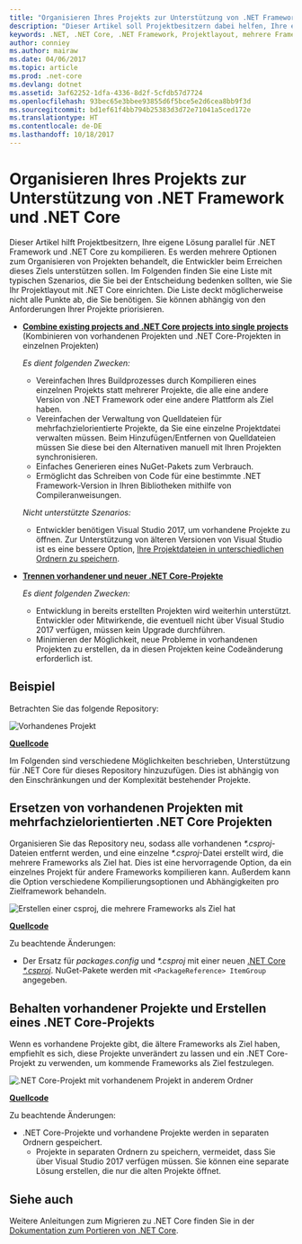 ```yaml
---
title: "Organisieren Ihres Projekts zur Unterstützung von .NET Framework und .NET Core"
description: "Dieser Artikel soll Projektbesitzern dabei helfen, Ihre eigene Lösung parallel für .NET Framework und .NET Core zu kompilieren."
keywords: .NET, .NET Core, .NET Framework, Projektlayout, mehrere Frameworks
author: conniey
ms.author: mairaw
ms.date: 04/06/2017
ms.topic: article
ms.prod: .net-core
ms.devlang: dotnet
ms.assetid: 3af62252-1dfa-4336-8d2f-5cfdb57d7724
ms.openlocfilehash: 93bec65e3bbee93855d6f5bce5e2d6cea8bb9f3d
ms.sourcegitcommit: bd1ef61f4bb794b25383d3d72e71041a5ced172e
ms.translationtype: HT
ms.contentlocale: de-DE
ms.lasthandoff: 10/18/2017
---
```

# <a name="organizing-your-project-to-support-net-framework-and-net-core"></a>Organisieren Ihres Projekts zur Unterstützung von .NET Framework und .NET Core

Dieser Artikel hilft Projektbesitzern, Ihre eigene Lösung parallel für .NET Framework und .NET Core zu kompilieren. Es werden mehrere Optionen zum Organisieren von Projekten behandelt, die Entwickler beim Erreichen dieses Ziels unterstützen sollen. Im Folgenden finden Sie eine Liste mit typischen Szenarios, die Sie bei der Entscheidung bedenken sollten, wie Sie Ihr Projektlayout mit .NET Core einrichten. Die Liste deckt möglicherweise nicht alle Punkte ab, die Sie benötigen. Sie können abhängig von den Anforderungen Ihrer Projekte priorisieren.

* [**Combine existing projects and .NET Core projects into single projects**][option-csproj] (Kombinieren von vorhandenen Projekten und .NET Core-Projekten in einzelnen Projekten)

  *Es dient folgenden Zwecken:*
  * Vereinfachen Ihres Buildprozesses durch Kompilieren eines einzelnen Projekts statt mehrerer Projekte, die alle eine andere Version von .NET Framework oder eine andere Plattform als Ziel haben.
  * Vereinfachen der Verwaltung von Quelldateien für mehrfachzielorientierte Projekte, da Sie eine einzelne Projektdatei verwalten müssen. Beim Hinzufügen/Entfernen von Quelldateien müssen Sie diese bei den Alternativen manuell mit Ihren Projekten synchronisieren.
  * Einfaches Generieren eines NuGet-Pakets zum Verbrauch.
  * Ermöglicht das Schreiben von Code für eine bestimmte .NET Framework-Version in Ihren Bibliotheken mithilfe von Compileranweisungen.

  *Nicht unterstützte Szenarios:*
  * Entwickler benötigen Visual Studio 2017, um vorhandene Projekte zu öffnen. Zur Unterstützung von älteren Versionen von Visual Studio ist es eine bessere Option, [Ihre Projektdateien in unterschiedlichen Ordnern zu speichern](#support-vs).

* <a name="support-vs"></a>[**Trennen vorhandener und neuer .NET Core-Projekte**][option-csproj-folder]

  *Es dient folgenden Zwecken:*
  * Entwicklung in bereits erstellten Projekten wird weiterhin unterstützt. Entwickler oder Mitwirkende, die eventuell nicht über Visual Studio 2017 verfügen, müssen kein Upgrade durchführen.
  * Minimieren der Möglichkeit, neue Probleme in vorhandenen Projekten zu erstellen, da in diesen Projekten keine Codeänderung erforderlich ist.

## <a name="example"></a>Beispiel

Betrachten Sie das folgende Repository:

![Vorhandenes Projekt][example-initial-project]

[**Quellcode**][example-initial-project-code]

Im Folgenden sind verschiedene Möglichkeiten beschrieben, Unterstützung für .NET Core für dieses Repository hinzuzufügen. Dies ist abhängig von den Einschränkungen und der Komplexität bestehender Projekte.

## <a name="replace-existing-projects-with-a-multi-targeted-net-core-project"></a>Ersetzen von vorhandenen Projekten mit mehrfachzielorientierten .NET Core Projekten

Organisieren Sie das Repository neu, sodass alle vorhandenen *\*.csproj*-Dateien entfernt werden, und eine einzelne *\*.csproj*-Datei erstellt wird, die mehrere Frameworks als Ziel hat. Dies ist eine hervorragende Option, da ein einzelnes Projekt für andere Frameworks kompilieren kann. Außerdem kann die Option verschiedene Kompilierungsoptionen und Abhängigkeiten pro Zielframework behandeln.

![Erstellen einer csproj, die mehrere Frameworks als Ziel hat][example-csproj]

[**Quellcode**][example-csproj-code]

Zu beachtende Änderungen:
* Der Ersatz für *packages.config* und *\*.csproj* mit einer neuen [.NET Core *\*.csproj*][example-csproj-netcore]. NuGet-Pakete werden mit `<PackageReference> ItemGroup` angegeben.

## <a name="keep-existing-projects-and-create-a-net-core-project"></a>Behalten vorhandener Projekte und Erstellen eines .NET Core-Projekts

Wenn es vorhandene Projekte gibt, die ältere Frameworks als Ziel haben, empfiehlt es sich, diese Projekte unverändert zu lassen und ein .NET Core-Projekt zu verwenden, um kommende Frameworks als Ziel festzulegen.

![.NET Core-Projekt mit vorhandenem Projekt in anderem Ordner][example-csproj-different-folder]

[**Quellcode**][example-csproj-different-code]

Zu beachtende Änderungen:
* .NET Core-Projekte und vorhandene Projekte werden in separaten Ordnern gespeichert.
    * Projekte in separaten Ordnern zu speichern, vermeidet, dass Sie über Visual Studio 2017 verfügen müssen. Sie können eine separate Lösung erstellen, die nur die alten Projekte öffnet.

## <a name="see-also"></a>Siehe auch

Weitere Anleitungen zum Migrieren zu .NET Core finden Sie in der [Dokumentation zum Portieren von .NET Core][porting-doc].

[porting-doc]: index.md
[example-initial-project]: media/project-structure/project.png "Vorhandenes Projekt"
[example-initial-project-code]: https://github.com/dotnet/docs/tree/master/samples/framework/libraries/migrate-library/

[example-csproj]: media/project-structure/project.csproj.png "Erstellen einer csproj, die mehrere Frameworks als Ziel hat"
[example-csproj-code]: https://github.com/dotnet/docs/tree/master/samples/framework/libraries/migrate-library-csproj/
[example-csproj-netcore]: https://github.com/dotnet/docs/tree/master/samples/framework/libraries/migrate-library-csproj/src/Car/Car.csproj

[example-csproj-different-folder]: media/project-structure/project.csproj.different.png ".NET Core-Projekt mit vorhandener PLC in anderem Ordner"
[example-csproj-different-code]: https://github.com/dotnet/docs/tree/master/samples/framework/libraries/migrate-library-csproj-keep-existing/

[option-csproj]: #replace-existing-projects-with-a-multi-targeted-net-core-project
[option-csproj-folder]: #keep-existing-projects-and-create-a-net-core-project
